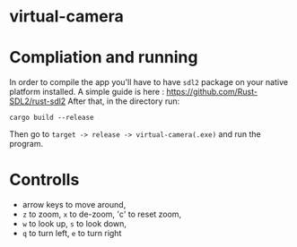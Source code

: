 # virtual-camera
# Compliation and running
In order to compile the app you'll have to have `sdl2` package on your native platform installed.
A simple guide is here : https://github.com/Rust-SDL2/rust-sdl2
After that, in the directory run:
```
cargo build --release
```
Then go to `target -> release -> virtual-camera(.exe)` and run the program.

# Controlls
- arrow keys to move around,
- `z` to zoom, `x` to de-zoom, 'c' to reset zoom,
- `w` to look up, `s` to look down,
- `q` to turn left, `e` to turn right
